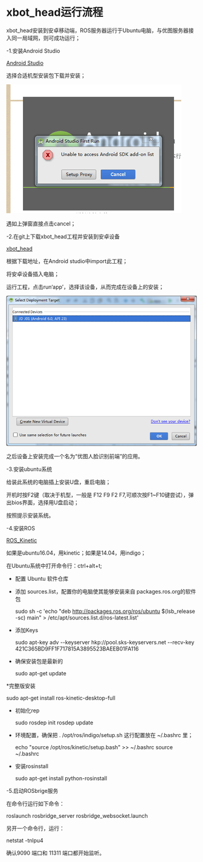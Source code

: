 # xbot_head运行流程

xbot_head安装到安卓移动端，ROS服务器运行于Ubuntu电脑，与优图服务器接入同一局域网，则可成功运行；

-1.安装Android Studio

[Android Studio](http://www.android-studio.org/)

选择合适机型安装包下载并安装；

![IMG1](images/1.png)


遇如上弹窗直接点击cancel；

-2.在git上下载xbot_head工程并安装到安卓设备

[xbot_head](https://github.com/lazyparser/xbot_head)

根据下载地址，在Android studio中import此工程；

将安卓设备插入电脑；

运行工程，点击run‘app’，选择该设备，从而完成在设备上的安装；

![IMG2](images/2.png)

之后设备上安装完成一个名为“优图人脸识别前端”的应用。

-3.安装ubuntu系统

给装此系统的电脑插上安装U盘，重启电脑；

开机时按F2键（取决于机型，一般是 F12 F9 F2 F7,可顺次按F1~F10键尝试），弹出bios界面，选择用U盘启动；

按照提示安装系统。

-4.安装ROS

[ROS_Kinetic](http://wiki.ros.org/kinetic/Installation/Ubuntu)

如果是ubuntu16.04，用kinetic；如果是14.04，用indigo；

在Ubuntu系统中打开命令行：ctrl+alt+t;

* 配置 Ubuntu 软件仓库

* 添加 sources.list，配置你的电脑使其能够安装来自 packages.ros.org的软件包

  sudo sh -c 'echo "deb http://packages.ros.org/ros/ubuntu $(lsb_release -sc) main" > /etc/apt/sources.list.d/ros-latest.list'

* 添加Keys

  sudo apt-key adv --keyserver hkp://pool.sks-keyservers.net --recv-key 421C365BD9FF1F717815A3895523BAEEB01FA116

* 确保安装包是最新的

  sudo apt-get update

*完整版安装

  sudo apt-get install ros-kinetic-desktop-full

* 初始化rep

  sudo rosdep init
  rosdep update

* 环境配置，确保把 . /opt/ros/indigo/setup.sh 这行配置放在 ~/.bashrc 里；

  echo "source /opt/ros/kinetic/setup.bash" >> ~/.bashrc
  source ~/.bashrc

* 安装rosinstall

  sudo apt-get install python-rosinstall

-5.启动ROSbrige服务

在命令行运行如下命令：

  roslaunch rosbridge_server rosbridge_websocket.launch

另开一个命令行，运行：

  netstat -tnlpu4
  
确认9090 端口和 11311 端口都开始监听。

